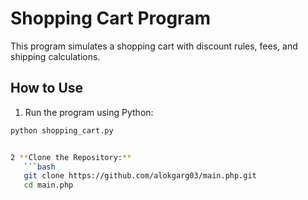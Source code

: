 # Shopping Cart Program

This program simulates a shopping cart with discount rules, fees, and shipping calculations.

## How to Use

1. Run the program using Python:

```bash
python shopping_cart.py


2 **Clone the Repository:**
   ```bash
   git clone https://github.com/alokgarg03/main.php.git
   cd main.php
